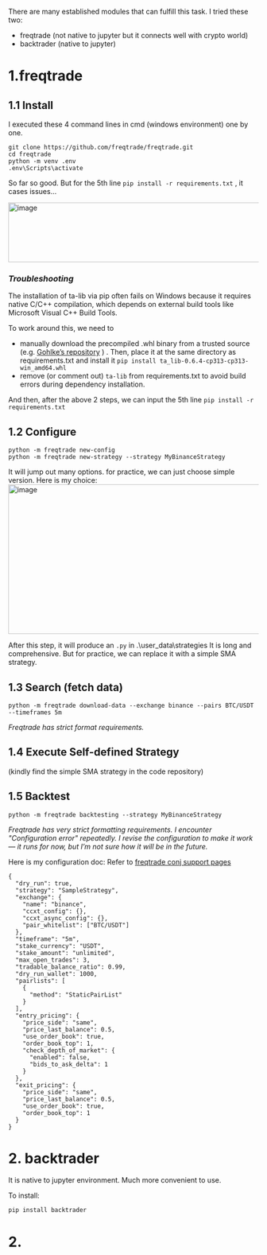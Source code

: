 There are many established modules that can fulfill this task. I tried these two: 
- freqtrade (not native to jupyter but it connects well with crypto world)
- backtrader (native to jupyter)

# 1.freqtrade
## 1.1 Install
I executed these 4 command lines in cmd (windows environment) one by one. 

```
git clone https://github.com/freqtrade/freqtrade.git
cd freqtrade
python -m venv .env
.env\Scripts\activate
```

So far so good. But for the 5th line `pip install -r requirements.txt` , it cases issues...

<img width="866" height="120" alt="image" src="https://github.com/user-attachments/assets/dfcf1401-3d26-4923-94a8-1cff5e40f9c1" />

### *Troubleshooting*
The installation of ta-lib via pip often fails on Windows because it requires native C/C++ compilation, which depends on external build tools like Microsoft Visual C++ Build Tools. 

To work around this, we need to 
* manually download the precompiled .whl binary from a trusted source (e.g. [Gohlke’s repository](https://github.com/cgohlke/talib-build/releases/tag/v0.6.4) ) . Then, place it at the same directory as requirements.txt and install it `pip install ta_lib-0.6.4-cp313-cp313-win_amd64.whl`
* remove (or comment out) `ta-lib` from requirements.txt to avoid build errors during dependency installation.

And then, after the above 2 steps, we can input the 5th line `pip install -r requirements.txt`

## 1.2 Configure
```
python -m freqtrade new-config
python -m freqtrade new-strategy --strategy MyBinanceStrategy
```
It will jump out many options. for practice, we can just choose simple version.
Here is my choice:
<img width="932" height="301" alt="image" src="https://github.com/user-attachments/assets/48ae77eb-3489-4603-a5f9-6f112c1f8908" />

After this step, it will produce an `.py` in .\user_data\strategies
It is long and comprehensive. But for practice, we can replace it with a simple SMA strategy.

## 1.3 Search (fetch data)
```
python -m freqtrade download-data --exchange binance --pairs BTC/USDT --timeframes 5m
```
*Freqtrade has strict format requirements.*

## 1.4 Execute Self-defined Strategy
(kindly find the simple SMA strategy in the code repository)

## 1.5 Backtest
```
python -m freqtrade backtesting --strategy MyBinanceStrategy
```
*Freqtrade has very strict formatting requirements. I encounter "Configuration error" repeatedly. I revise the configuration to make it work — it runs for now, but I’m not sure how it will be in the future.*

Here is my configuration doc:
Refer to [freqtrade conj support pages](https://www.freqtrade.io/en/stable/configuration/)
```
{
  "dry_run": true,
  "strategy": "SampleStrategy",
  "exchange": {
    "name": "binance",
    "ccxt_config": {},
    "ccxt_async_config": {},
    "pair_whitelist": ["BTC/USDT"]
  },
  "timeframe": "5m",
  "stake_currency": "USDT",
  "stake_amount": "unlimited",
  "max_open_trades": 3,
  "tradable_balance_ratio": 0.99,
  "dry_run_wallet": 1000,
  "pairlists": [
    {
      "method": "StaticPairList"
    }
  ],
  "entry_pricing": {
    "price_side": "same",
    "price_last_balance": 0.5,
    "use_order_book": true,
    "order_book_top": 1,
    "check_depth_of_market": {
      "enabled": false,
      "bids_to_ask_delta": 1
    }
  },
  "exit_pricing": {
    "price_side": "same",
    "price_last_balance": 0.5,
    "use_order_book": true,
    "order_book_top": 1
  }
}

```

# 2. backtrader
It is native to jupyter environment. Much more convenient to use.

To install:
```
pip install backtrader
```



# 2. 




